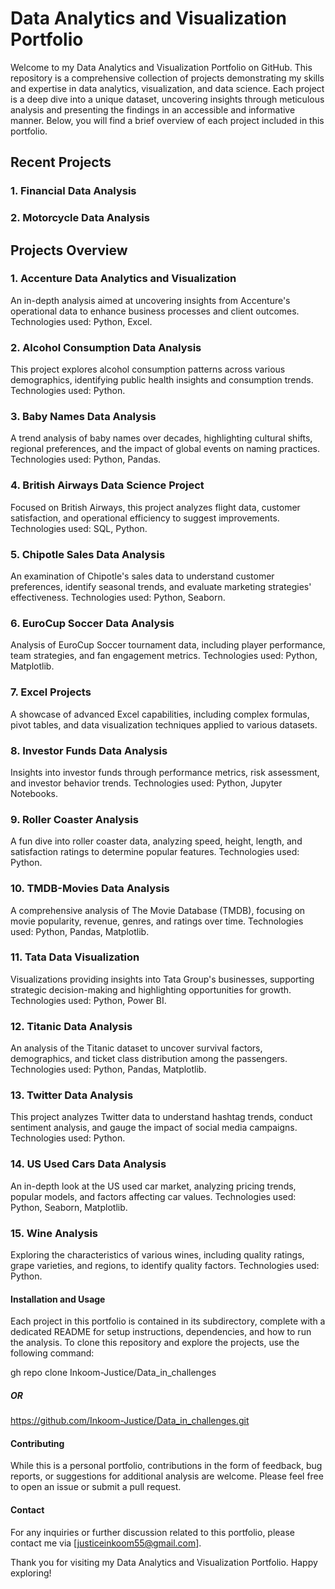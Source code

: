 # Data Analytics and Visualization Portfolio
Welcome to my Data Analytics and Visualization Portfolio on GitHub. This repository is a comprehensive collection of projects demonstrating my skills and expertise in data analytics, visualization, and data science. Each project is a deep dive into a unique dataset, uncovering insights through meticulous analysis and presenting the findings in an accessible and informative manner. Below, you will find a brief overview of each project included in this portfolio.

## Recent Projects  
### 1. Financial Data Analysis

### 2. Motorcycle Data Analysis

## Projects Overview
### 1. Accenture Data Analytics and Visualization
An in-depth analysis aimed at uncovering insights from Accenture's operational data to enhance business processes and client outcomes. Technologies used: Python, Excel.

### 2. Alcohol Consumption Data Analysis
This project explores alcohol consumption patterns across various demographics, identifying public health insights and consumption trends. Technologies used: Python.

### 3. Baby Names Data Analysis
A trend analysis of baby names over decades, highlighting cultural shifts, regional preferences, and the impact of global events on naming practices. Technologies used: Python, Pandas.

### 4. British Airways Data Science Project
Focused on British Airways, this project analyzes flight data, customer satisfaction, and operational efficiency to suggest improvements. Technologies used: SQL, Python.

### 5. Chipotle Sales Data Analysis
An examination of Chipotle's sales data to understand customer preferences, identify seasonal trends, and evaluate marketing strategies' effectiveness. Technologies used: Python, Seaborn.

### 6. EuroCup Soccer Data Analysis
Analysis of EuroCup Soccer tournament data, including player performance, team strategies, and fan engagement metrics. Technologies used: Python, Matplotlib.

### 7. Excel Projects
A showcase of advanced Excel capabilities, including complex formulas, pivot tables, and data visualization techniques applied to various datasets.

### 8. Investor Funds Data Analysis
Insights into investor funds through performance metrics, risk assessment, and investor behavior trends. Technologies used: Python, Jupyter Notebooks.

### 9. Roller Coaster Analysis
A fun dive into roller coaster data, analyzing speed, height, length, and satisfaction ratings to determine popular features. Technologies used: Python.

### 10. TMDB-Movies Data Analysis
A comprehensive analysis of The Movie Database (TMDB), focusing on movie popularity, revenue, genres, and ratings over time. Technologies used: Python, Pandas, Matplotlib.

### 11. Tata Data Visualization
Visualizations providing insights into Tata Group's businesses, supporting strategic decision-making and highlighting opportunities for growth. Technologies used: Python, Power BI.

### 12. Titanic Data Analysis
An analysis of the Titanic dataset to uncover survival factors, demographics, and ticket class distribution among the passengers. Technologies used: Python, Pandas, Matplotlib.

### 13. Twitter Data Analysis
This project analyzes Twitter data to understand hashtag trends, conduct sentiment analysis, and gauge the impact of social media campaigns. Technologies used: Python.

### 14. US Used Cars Data Analysis
An in-depth look at the US used car market, analyzing pricing trends, popular models, and factors affecting car values. Technologies used: Python, Seaborn, Matplotlib.

### 15. Wine Analysis
Exploring the characteristics of various wines, including quality ratings, grape varieties, and regions, to identify quality factors. Technologies used: Python.

#### Installation and Usage
Each project in this portfolio is contained in its subdirectory, complete with a dedicated README for setup instructions, dependencies, and how to run the analysis. To clone this repository and explore the projects, use the following command:

gh repo clone Inkoom-Justice/Data_in_challenges
##### OR
https://github.com/Inkoom-Justice/Data_in_challenges.git

#### Contributing
While this is a personal portfolio, contributions in the form of feedback, bug reports, or suggestions for additional analysis are welcome. Please feel free to open an issue or submit a pull request.


#### Contact
For any inquiries or further discussion related to this portfolio, please contact me via [justiceinkoom55@gmail.com].

Thank you for visiting my Data Analytics and Visualization Portfolio. Happy exploring!

